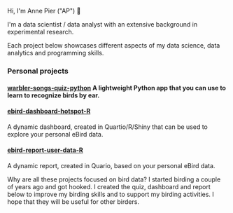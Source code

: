 Hi, I'm Anne Pier ("AP") 👋

I'm a data scientist / data analyst with an extensive background in experimental research.

Each project below showcases different aspects of my data science, data analytics and programming skills.

### Personal projects

#### [warbler-songs-quiz-python](https://github.com/apsalverda/warbler-songs-quiz-python) <span>A lightweight Python app that you can use to learn to recognize birds by ear.</span>

#### [ebird-dashboard-hotspot-R](https://github.com/apsalverda/ebird-dashboard-hotspot-R)
A dynamic dashboard, created in Quartio/R/Shiny that can be used to explore your personal eBird data.

#### [ebird-report-user-data-R](https://github.com/apsalverda/ebird-report-user-data-R)
A dynamic report, created in Quario, based on your personal eBird data.

Why are all these projects focused on bird data? I started birding a couple of years ago and got hooked. I created the quiz, dashboard and report below to improve my birding skills and to support my birding activities. I hope that they will be useful for other birders.

<!--
**apsalverda/apsalverda** is a ✨ _special_ ✨ repository because its `README.md` (this file) appears on your GitHub profile.

Here are some ideas to get you started:

- 🔭 I’m currently working on ...
- 🌱 I’m currently learning ...
- 👯 I’m looking to collaborate on ...
- 🤔 I’m looking for help with ...
- 💬 Ask me about ...
- 📫 How to reach me: ...
- 😄 Pronouns: ...
- ⚡ Fun fact: ...
-->

